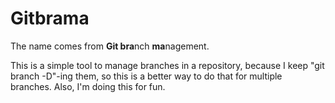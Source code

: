 # Gitbrama
The name comes from **Git bra**nch **ma**nagement.

This is a simple tool to manage branches in a repository, because
I keep "git branch -D"-ing them, so this is a better way to do that
for multiple branches. Also, I'm doing this for fun.